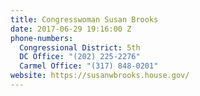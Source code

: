 ```yaml
---
title: Congresswoman Susan Brooks
date: 2017-06-29 19:16:00 Z
phone-numbers:
  Congressional District: 5th
  DC Office: "(202) 225-2276"
  Carmel Office: "(317) 848-0201"
website: https://susanwbrooks.house.gov/
---
```


